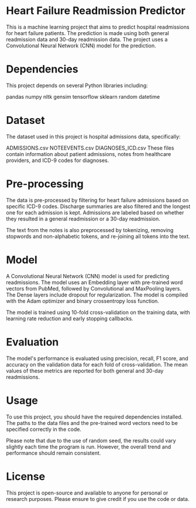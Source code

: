 

# Heart Failure Readmission Predictor
This is a machine learning project that aims to predict hospital readmissions for heart failure patients. The prediction is made using both general readmission data and 30-day readmission data. The project uses a Convolutional Neural Network (CNN) model for the prediction.

# Dependencies
This project depends on several Python libraries including:

pandas
numpy
nltk
gensim
tensorflow
sklearn
random
datetime

# Dataset
The dataset used in this project is hospital admissions data, specifically:

ADMISSIONS.csv
NOTEEVENTS.csv
DIAGNOSES_ICD.csv
These files contain information about patient admissions, notes from healthcare providers, and ICD-9 codes for diagnoses.

# Pre-processing
The data is pre-processed by filtering for heart failure admissions based on specific ICD-9 codes. Discharge summaries are also filtered and the longest one for each admission is kept. Admissions are labeled based on whether they resulted in a general readmission or a 30-day readmission.

The text from the notes is also preprocessed by tokenizing, removing stopwords and non-alphabetic tokens, and re-joining all tokens into the text.

# Model
A Convolutional Neural Network (CNN) model is used for predicting readmissions. The model uses an Embedding layer with pre-trained word vectors from PubMed, followed by Convolutional and MaxPooling layers. The Dense layers include dropout for regularization. The model is compiled with the Adam optimizer and binary crossentropy loss function.

The model is trained using 10-fold cross-validation on the training data, with learning rate reduction and early stopping callbacks.

# Evaluation
The model's performance is evaluated using precision, recall, F1 score, and accuracy on the validation data for each fold of cross-validation. The mean values of these metrics are reported for both general and 30-day readmissions.

# Usage
To use this project, you should have the required dependencies installed. The paths to the data files and the pre-trained word vectors need to be specified correctly in the code.

Please note that due to the use of random seed, the results could vary slightly each time the program is run. However, the overall trend and performance should remain consistent.

# License
This project is open-source and available to anyone for personal or research purposes. Please ensure to give credit if you use the code or data.
